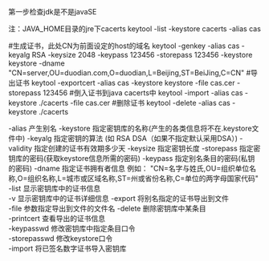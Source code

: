 第一步检查jdk是不是javaSE

注：JAVA_HOME目录的jre下cacerts
keytool -list -keystore cacerts -alias cas

#生成证书，此处CN为前面设定的host的域名
keytool -genkey -alias cas -keyalg RSA -keysize 2048 -keypass 123456 -storepass 123456 -keystore keystore -dname "CN=server,OU=duodian.com,O=duodian,L=Beijing,ST=BeiJing,C=CN"
#导出证书
keytool -exportcert -alias cas -keystore keystore -file cas.cer -storepass 123456
#倒入证书到java cacerts中
keytool -import -alias cas -keystore ./cacerts -file cas.cer
#删除证书
keytool -delete -alias cas -keystore ./cacerts 

-alias       产生别名
-keystore    指定密钥库的名称(产生的各类信息将不在.keystore文件中)
-keyalg      指定密钥的算法 (如 RSA  DSA（如果不指定默认采用DSA）)
-validity    指定创建的证书有效期多少天
-keysize     指定密钥长度
-storepass   指定密钥库的密码(获取keystore信息所需的密码)
-keypass     指定别名条目的密码(私钥的密码)
-dname       指定证书拥有者信息 例如：  "CN=名字与姓氏,OU=组织单位名称,O=组织名称,L=城市或区域名称,ST=州或省份名称,C=单位的两字母国家代码"
-list        显示密钥库中的证书信息      
-v           显示密钥库中的证书详细信息
-export      将别名指定的证书导出到文件  
-file        参数指定导出到文件的文件名
-delete      删除密钥库中某条目         
-printcert   查看导出的证书信息          
-keypasswd   修改密钥库中指定条目口令   
-storepasswd 修改keystore口令     
-import      将已签名数字证书导入密钥库
